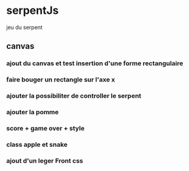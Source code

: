 # serpentJs

jeu du serpent

## canvas

### ajout du canvas et test insertion d'une forme rectangulaire

### faire bouger un rectangle sur l'axe x

### ajouter la possibiliter de controller le serpent

### ajouter la pomme

### score + game over + style

### class apple et snake

### ajout d'un leger Front css
